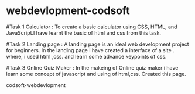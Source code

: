 # webdevlopment-codsoft
#Task 1
Calculator : To create a basic calculator using CSS, HTML, and JavaScript.I have learnt the basic of html and css from this task.

#Task 2
Landing page : A landing page is an ideal web development project for beginners. In the landing page i have created a interface of a site . where, i used html ,css.
and learn some advance keypoints of css.

#Task 3
Online Quiz Maker : In the makeing of Online quiz maker i have learn some concept of javascript and using of html,css. Created this page.


codsoft-webdevlopment 
